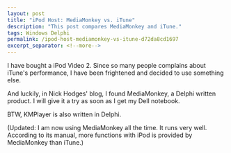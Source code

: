 ```yaml
---
layout: post
title: "iPod Host: MediaMonkey vs. iTune"
description: "This post compares MediaMonkey and iTune."
tags: Windows Delphi
permalink: /ipod-host-mediamonkey-vs-itune-d72da8cd1697
excerpt_separator: <!--more-->
---
```

I have bought a iPod Video 2. Since so many people complains about iTune's performance, I have been frightened and decided to use something else.

And luckily, in Nick Hodges' blog, I found MediaMonkey, a Delphi written product. I will give it a try as soon as I get my Dell notebook.

BTW, KMPlayer is also written in Delphi.

(Updated: I am now using MediaMonkey all the time. It runs very well. According to its manual, more functions with iPod is provided by MediaMonkey than iTune.)
<!--more-->

